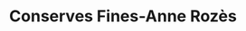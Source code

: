 ---
title: "Conserves Fines-Anne Rozès"
url: /briscous/conserves-fines-anne-rozes/
shop: Hofladen
---